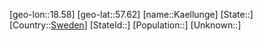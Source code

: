 ﻿---
location: [57.62,18.58]
type: City
tags:
- geo/City


SpocWebEntityId: 31734
isDeleted: false
confidential: public

---
[geo-lon::18.58]
[geo-lat::57.62]
[name::Kaellunge]
[State::]
[Country::[Sweden](geo/Continent/Europe/Sweden.md)]
[StateId::]
[Population::]
[Unknown::]

